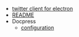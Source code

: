 * [twitter client for electron](../README.md)
* [README](../README.md)
* Docpress
  * [configuration](docpress-configuration.md)